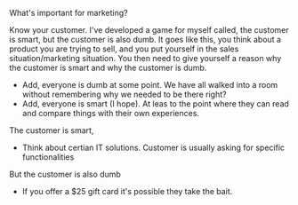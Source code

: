
What's important for marketing?


Know your customer. I've developed a game for myself called, the customer is smart, but the customer is also dumb. It goes like this, you think about a product you are trying to sell, and you put yourself in the sales situation/marketing situation. You then need to give yourself a reason why the customer is smart and why the customer is dumb.

- Add, everyone is dumb at some point. We have all walked into a room without remembering why we needed to be there right?
- Add, everyone is smart (I hope). At leas to the point where they can read and compare things with their own experiences.

The customer is smart,
- Think about certian IT solutions. Customer is usually asking for specific functionalities


But the customer is also dumb
- If you offer a $25 gift card it's possible they take the bait. 
